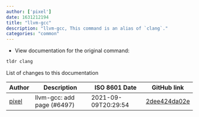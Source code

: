 ```yaml
---
author: ['pixel']
date: 1631212194
title: "llvm-gcc"
description: "llvm-gcc, This command is an alias of `clang`."
categories: "common"
---
```

- View documentation for the original command:

```bash
tldr clang
```
List of changes to this documentation


Author | Description | ISO 8601 Date | GitHub link
------|-----|-----|-----
[pixel](mailto:35269695+pixelcmtd@users.noreply.github.com) | llvm-gcc: add page (#6497) | 2021-09-09T20:29:54 | [2dee424da02e](https://github.com/tldr-pages/tldr/commit/2dee424da02ef7b289927fdd8a30ff5519838850)

